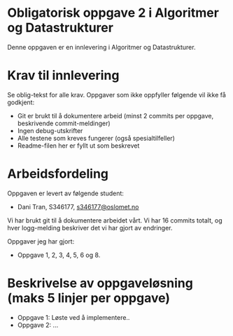 # Obligatorisk oppgave 2 i Algoritmer og Datastrukturer

Denne oppgaven er en innlevering i Algoritmer og Datastrukturer. 

# Krav til innlevering

Se oblig-tekst for alle krav. Oppgaver som ikke oppfyller følgende vil ikke få godkjent:

* Git er brukt til å dokumentere arbeid (minst 2 commits per oppgave, beskrivende commit-meldinger)	
* Ingen debug-utskrifter
* Alle testene som kreves fungerer (også spesialtilfeller)
* Readme-filen her er fyllt ut som beskrevet

# Arbeidsfordeling

Oppgaven er levert av følgende student:
* Dani Tran, S346177, s346177@oslomet.no


Vi har brukt git til å dokumentere arbeidet vårt. Vi har 16 commits totalt, og hver logg-melding beskriver det vi har gjort av endringer.

Oppgaver jeg har gjort:
* Oppgave 1, 2, 3, 4, 5, 6 og 8.

# Beskrivelse av oppgaveløsning (maks 5 linjer per oppgave)

* Oppgave 1: Løste ved å implementere..
* Oppgave 2: ...

